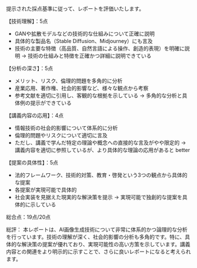 提示された採点基準に従って、レポートを評価いたします。

【技術理解】：5点
- GANや拡散モデルなどの技術的な仕組みについて正確に説明
- 具体的な製品名（Stable Diffusion、Midjourney）にも言及
- 技術の主要な特徴（高品質、自然言語による操作、創造的表現）を明確に説明
→ 技術の仕組みと特徴を正確かつ詳細に説明できている

【分析の深さ】：5点
- メリット、リスク、倫理的問題を多角的に分析
- 産業応用、著作権、社会的影響など、様々な観点から考察
- 参考文献を適切に引用し、客観的な根拠を示している
→ 多角的な分析と具体例の提示ができている

【講義内容の応用】：4点
- 情報技術の社会的影響について体系的に分析
- 倫理的問題やリスクについて適切に言及
- ただし、講義で学んだ特定の理論や概念への直接的な言及がやや限定的
→ 講義内容を適切に参照しているが、より具体的な理論の応用があると better

【提案の具体性】：5点
- 法的フレームワーク、技術的対策、教育・啓発という3つの観点から具体的な提案
- 各提案が実現可能で具体的
- 社会実装を見据えた現実的な解決策を提示
→ 実現可能で独創的な提案を具体的に示している

総合点：19点/20点

総評：
本レポートは、AI画像生成技術について非常に体系的かつ論理的な分析を行っています。技術の理解が深く、社会的影響の分析も多角的です。特に、具体的な解決策の提案が優れており、実現可能性の高い方策を示しています。講義内容との関連をより明示的に示すことで、さらに良いレポートになると考えられます。